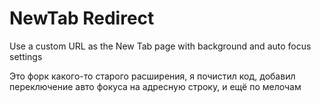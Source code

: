 # NewTab Redirect
Use a custom URL as the New Tab page with background and auto focus settings

Это форк какого-то старого расширения, я почистил код, добавил переключение авто фокуса на адресную строку, и ещё по мелочам
